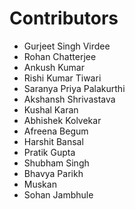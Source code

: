 # Contributors

* Gurjeet Singh Virdee
* Rohan Chatterjee
* Ankush Kumar
* Rishi Kumar Tiwari
* Saranya Priya Palakurthi
* Akshansh Shrivastava
* Kushal Karan
* Abhishek Kolvekar
* Afreena Begum
* Harshit Bansal
* Pratik Gupta
* Shubham Singh 
* Bhavya Parikh
* Muskan
* Sohan Jambhule